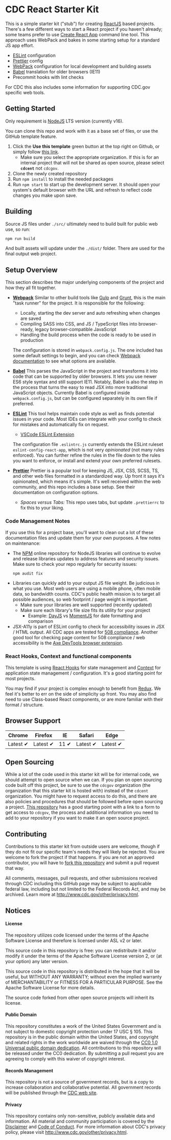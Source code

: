 # CDC React Starter Kit

This is a simple starter kit ("stub") for creating [ReactJS](https://reactjs.org/) based projects. There's a few different ways to start a React project if you haven't already; some teams prefer to use [Create React App](https://reactjs.org/docs/create-a-new-react-app.html) command line tool. This approach uses WebPack and bakes in some starting setup for a standard JS app effort.


- [ESLint](https://eslint.org/) configuration
- [Prettier](https://prettier.io/docs/en/index.html) config
- [WebPack](https://webpack.js.org/) configuration for local development and building assets
- [Babel](https://babeljs.io/) translation for older browsers (IE11)
- Precommit hooks with lint checks

For CDC this also includes some information for supporting CDC.gov specific web tools.

## Getting Started

Only requirement is [NodeJS](https://nodejs.org/en/) LTS version (currently v16).

You can clone this repo and work with it as a base set of files, or use the GitHub template feature.

1. Click the **Use this template** green button at the top right on Github, or simply follow [this link](https://github.com/CDCgov/react-starter-kit/generate).
   - Make sure you select the appropriate organization. If this is for an internal project that will not be shared as open source, please select **`cdcent`** not `cdcgov`.
2. Clone the newly created repository
3. Run `npm install` to install the needed packages
4. Run `npm start` to start up the development server. It should open your system's default browser with the URL and refresh to reflect code changes you make upon save.

## Building

Source JS files under `./src/` ultimately need to build built for public web use, so run:

```bash
npm run build
```

And built assets will update under the `./dist/` folder. There are used for the final output web project.

## Setup Overview

This section describes the major underlying components of the project and how they all fit together.

- **[Webpack](https://webpack.js.org/)**
    Similar to other build tools like [Gulp](https://gulpjs.com/) and [Grunt](https://gruntjs.com/), this is the main "task runner" for the project. It is responsible for the following:
    * Locally, starting the dev server and auto refreshing when changes are saved
    * Compiling SASS into CSS, and JS / TypeScript files into browser-ready, legacy browser-compatible JavaScript
    * Handling the build process when the code is ready to be used in production

    The configuration is stored in `webpack.config.js`. The one included has some default settings to begin, and you can check [Webpack documentation](https://webpack.js.org/configuration/) to see what options are available.

- **[Babel](https://babeljs.io/)**
    This parses the JavaScript in the project and transforms it into code that can be supported by older browsers. It lets you use newer ES6 style syntax and still support IE11. Notably, Babel is also the step in the process that turns the easy to read JSX into more traditional JavaScript objects.
    Currently Babel is configured inside `webpack.config.js`, but can be configured separately in its own file if preferred.

- **[ESLint](https://eslint.org/)**
    This tool helps maintain code style as well as finds potential issues in your code. Most IDEs can integrate with your config to check for mistakes and automatically fix on request.
    - [VSCode ESLint Extension](https://marketplace.visualstudio.com/items?itemName=dbaeumer.vscode-eslint)

    The configuration file `.eslintrc.js` currently extends the ESLint ruleset `eslint-config-react-app`, which is not very *opinionated* (not many rules enforced). You can further refine the rules in the file down to the rules you want to enforce, or install and extend your own preferred rulesets.

- **[Prettier](https://prettier.io/docs/en/index.html)**
    Prettier is a popular tool for keeping JS, JSX, CSS, SCSS, TS, and other web files formatted in a standardized way. Up front it says it's opinionated, which means it's simple. It's well received within the web community, and this repo includes a base setup. See their documentation on configuration options.
    - *Spaces versus Tabs:* This repo uses tabs, but update `.prettierrc` to fix this to your liking.

### Code Management Notes

If you use this for a project base, you'll want to clean out a lot of these documentation files and update them for your own purposes. A few notes on maintenance:

- The [NPM](https://www.npmjs.com/) online repository for NodeJS libraries will continue to evolve and release libraries updates to address features and security issues. Make sure to check your repo regularly for security issues:
  ```bash
  npm audit fix
  ```
- Libraries can quickly add to your output JS file weight. Be judicious in what you use. Most web users are using a mobile phone, often mobile data, so bandwidth counts. CDC's public health mission is to target all possible audiences, so web footprint / page weight is important.
  - Make sure your libraries are well supported (recently updated)
  - Make sure each library's file size fits its utility for your project
    - Example: [DayJS](https://www.npmjs.com/package/dayjs) vs [MomentJS](https://www.npmjs.com/package/moment) for date formatting and comparison
- JSX-A11y is part of ESLint config to check for accessibility issues in JSX / HTML output. All CDC apps are tested for [508 compliance](https://www.section508.gov/). Another good tool for checking page content for 508 compliance / web accessibility is the [Axe DevTools browser extension](https://chrome.google.com/webstore/detail/axe-devtools-web-accessib/lhdoppojpmngadmnindnejefpokejbdd).

### React Hooks, Context and functional components

This template is using [React Hooks](https://reactjs.org/docs/hooks-custom.html) for state management and [Context](https://reactjs.org/docs/context.html) for application state management / configuration. It's a good starting point for most projects.

You may find if your project is complex enough to benefit from [Redux](https://redux.js.org/). We feel it's better to err on the side of simplicity up front. You may also find need to use Class-based React components, or are more familiar with their format / structure.

## Browser Support

Chrome | Firefox | IE | Safari | Edge
--- | --- | --- | --- | --- |
Latest ✔ | Latest ✔ | 11 ✔ | Latest ✔ | Latest ✔ |

## Open Sourcing

While a lot of the code used in this starter kit will be for internal code, we should attempt to open source when we can. If you plan on open sourcing code built off this project, be sure to use the `cdcgov` organization (the organization that this starter kit is hosted with) instead of the `cdcent` organization. You might have to request access to do this, and there are also policies and procedures that should be followed before open sourcing a project. [This repository](https://github.com/CDCgov/template) has a good starting point with a link to a form to get access to `cdcgov`, the process and additional information you need to add to your repository if you want to make it an open source project.

## Contributing

Contributions to this starter kit from outside users are welcome, though if they do not fit our specific team's needs they will likely be rejected. You are welcome to fork the project if that happens. If you are not an approved contributor, you will have to [fork this repository](https://help.github.com/articles/fork-a-repo) and submit a pull request that way.

All comments, messages, pull requests, and other submissions received through CDC including this GitHub page may be subject to applicable federal law, including but not limited to the Federal Records Act, and may be archived. Learn more at http://www.cdc.gov/other/privacy.html.

## Notices

#### License

The repository utilizes code licensed under the terms of the Apache Software License and therefore is licensed under ASL v2 or later.

This source code in this repository is free: you can redistribute it and/or modify it under the terms of the Apache Software License version 2, or (at your option) any later version.

This source code in this repository is distributed in the hope that it will be useful, but WITHOUT ANY WARRANTY; without even the implied warranty of MERCHANTABILITY or FITNESS FOR A PARTICULAR PURPOSE. See the Apache Software License for more details.

The source code forked from other open source projects will inherit its license.

#### Public Domain

This repository constitutes a work of the United States Government and is not subject to domestic copyright protection under 17 USC § 105. This repository is in the public domain within the United States, and copyright and related rights in the work worldwide are waived through the [CC0 1.0 Universal public domain dedication](https://creativecommons.org/publicdomain/zero/1.0/). All contributions to this repository will be released under the CC0 dedication. By submitting a pull request you are agreeing to comply with this waiver of copyright interest.

#### Records Management

This repository is not a source of government records, but is a copy to increase collaboration and collaborative potential. All government records will be published through the [CDC web site](https://www.cdc.gov/).

#### Privacy

This repository contains only non-sensitive, publicly available data and information. All material and community participation is covered by the [Disclaimer](https://github.com/CDCgov/template/blob/master/DISCLAIMER.md) and [Code of Conduct](https://github.com/CDCgov/template/blob/master/code-of-conduct.md). For more information about CDC's privacy policy, please visit http://www.cdc.gov/other/privacy.html.